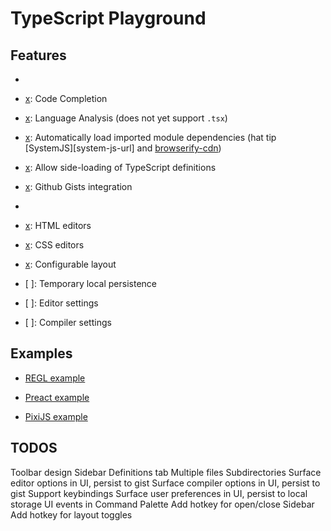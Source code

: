 # TypeScript Playground

## Features

- [x]: Intellisense

- [x]: Code Completion

- [x]: Language Analysis (does not yet support `.tsx`)

- [x]: Automatically load imported module dependencies (hat tip [SystemJS][system-js-url]  and [browserify-cdn][wzrd-url])

- [x]: Allow side-loading of TypeScript definitions

- [x]: Github Gists integration

- [x]: Share

- [x]: HTML editors

- [x]: CSS editors

- [x]: Configurable layout

- [ ]: Temporary local persistence

- [ ]: Editor settings

- [ ]: Compiler settings

## Examples

- [REGL example](https://jmfirth.github.io/typescript-playground/?gistId=fd37c89fe9b9067d5bdb9df4b0e5f952)

- [Preact example](https://jmfirth.github.io/typescript-playground/?gistId=966e5f97baa7315e3b0d64cdb3e0725f)

- [PixiJS example](https://jmfirth.github.io/typescript-playground/?gistId=e1e4ec747c0b742e33bf239d5735a65d)

## TODOS

Toolbar design
Sidebar
Definitions tab
Multiple files
Subdirectories
Surface editor options in UI, persist to gist
Surface compiler options in UI, persist to gist
Support keybindings
Surface user preferences in UI, persist to local storage
UI events in Command Palette
Add hotkey for open/close Sidebar
Add hotkey for layout toggles

[systemjs-url]: https://github.com/systemjs/systemjs
[wzrd-url]: https://wzrd.in